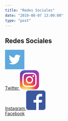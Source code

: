 ```yaml
---
title: "Redes Sociales"
date: "2019-08-07 13:00:00"
type: "post"
---
```


## Redes Sociales

<a href="https://www.twitter.com/advmiguelturra">
<img src="logo-twitter.png" height=64px/><br/>Twitter
</a>

<a href="https://www.instagram.com/advmiguelturra/">
<img src="logo-insta.png" height=64px/><br/>Instagram
</a>

<a href="https://www.facebook.com/advmiguelturra">
<img src="logo-facebook.png" height=64px/><br/>Facebook
</a>
